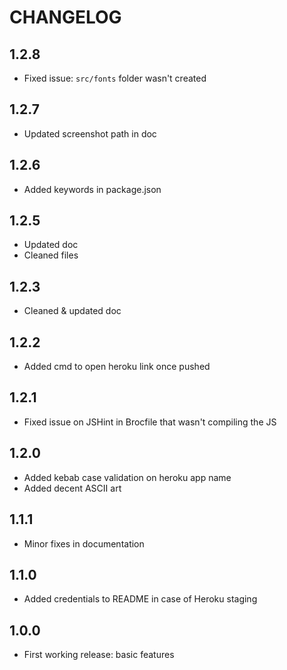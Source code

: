# CHANGELOG  

## 1.2.8
- Fixed issue: ```src/fonts``` folder wasn't created

## 1.2.7
- Updated screenshot path in doc

## 1.2.6
- Added keywords in package.json

## 1.2.5
- Updated doc 
- Cleaned files

## 1.2.3
- Cleaned & updated doc

## 1.2.2
- Added cmd to open heroku link once pushed

## 1.2.1
- Fixed issue on JSHint in Brocfile that wasn't compiling the JS

## 1.2.0
- Added kebab case validation on heroku app name
- Added decent ASCII art

## 1.1.1
- Minor fixes in documentation

## 1.1.0
- Added credentials to README in case of Heroku staging  

## 1.0.0
- First working release: basic features  
